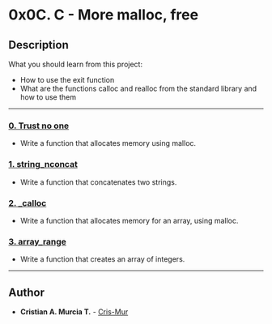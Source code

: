 # 0x0C. C - More malloc, free

## Description
What you should learn from this project:

* How to use the exit function
* What are the functions calloc and realloc from the standard library and how to use them

---

### [0. Trust no one](./0-malloc_checked.c)
* Write a function that allocates memory using malloc.


### [1. string_nconcat](./1-string_nconcat.c)
* Write a function that concatenates two strings.


### [2. _calloc](./2-calloc.c)
* Write a function that allocates memory for an array, using malloc.


### [3. array_range](./3-array_range.c)
* Write a function that creates an array of integers.

---

## Author
* **Cristian A. Murcia T.** - [Cris-Mur](https://github.com/Cris-Mur/)